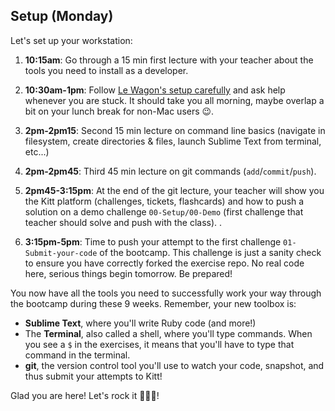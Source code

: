 ## Setup (Monday)

Let's set up your workstation:

1. **10:15am**: Go through a 15 min first lecture with your teacher about the tools you need to install as a developer.

2. **10:30am-1pm**: Follow [Le Wagon's setup carefully](https://github.com/lewagon/setup) and ask help whenever you are stuck. It should take you all morning, maybe overlap a bit on your lunch break for non-Mac users 😉.

3. **2pm-2pm15**: Second 15 min lecture on command line basics (navigate in filesystem, create directories & files, launch Sublime Text from terminal, etc...)

4. **2pm-2pm45**: Third 45 min lecture on git commands (`add`/`commit`/`push`).

5. **2pm45-3:15pm**: At the end of the git lecture, your teacher will show you the Kitt platform (challenges, tickets, flashcards) and how to push a solution on a demo challenge `00-Setup/00-Demo` (first challenge that teacher should solve and push with the class).
.

6. **3:15pm-5pm**: Time to push your attempt to the first challenge `01-Submit-your-code` of the bootcamp. This challenge is just a sanity check to ensure you have correctly forked the exercise repo. No real code here, serious things begin tomorrow. Be prepared!

You now have all the tools you need to successfully work your way through the bootcamp during these 9 weeks. Remember, your new toolbox is:

- **Sublime Text**, where you'll write Ruby code (and more!)
- The **Terminal**, also called a shell, where you'll type commands. When you see a `$` in the exercises, it means that you'll have to type that command in the terminal.
- **git**, the version control tool you'll use to watch your code, snapshot, and thus submit your attempts to Kitt!

Glad you are here! Let's rock it 🚀🚀🚀!
